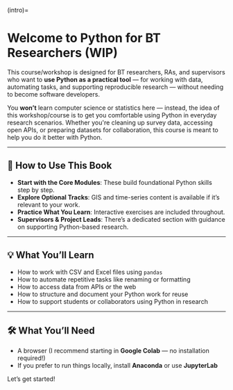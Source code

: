 (intro)=
# Welcome to Python for BT Researchers (WIP)

This course/workshop is designed for BT researchers, RAs, and supervisors who want to **use Python as a practical tool** — for working with data, automating tasks, and supporting reproducible research — without needing to become software developers.

You **won’t** learn computer science or statistics here — instead, the idea of this workshop/course is to get you comfortable using Python in everyday research scenarios. Whether you're cleaning up survey data, accessing open APIs, or preparing datasets for collaboration, this course is meant to help you do it better with Python.

---

## 🧩 How to Use This Book

- **Start with the Core Modules**: These build foundational Python skills step by step.
- **Explore Optional Tracks**: GIS and time-series content is available if it’s relevant to your work.
- **Practice What You Learn**: Interactive exercises are included throughout.
- **Supervisors & Project Leads**: There’s a dedicated section with guidance on supporting Python-based research.

---

## 💡 What You’ll Learn

- How to work with CSV and Excel files using `pandas`
- How to automate repetitive tasks like renaming or formatting
- How to access data from APIs or the web
- How to structure and document your Python work for reuse
- How to support students or collaborators using Python in research

---

## 🛠️ What You’ll Need

- A browser (I recommend starting in **Google Colab** — no installation required!)
- If you prefer to run things locally, install **Anaconda** or use **JupyterLab**

Let’s get started!
